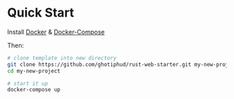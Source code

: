 # Quick Start

Install [Docker](https://docs.docker.com/engine/installation/) & [Docker-Compose](https://docs.docker.com/compose/install/)

Then:

```bash 
# clone template into new directory
git clone https://github.com/ghotiphud/rust-web-starter.git my-new-project
cd my-new-project

# start it up
docker-compose up
```
